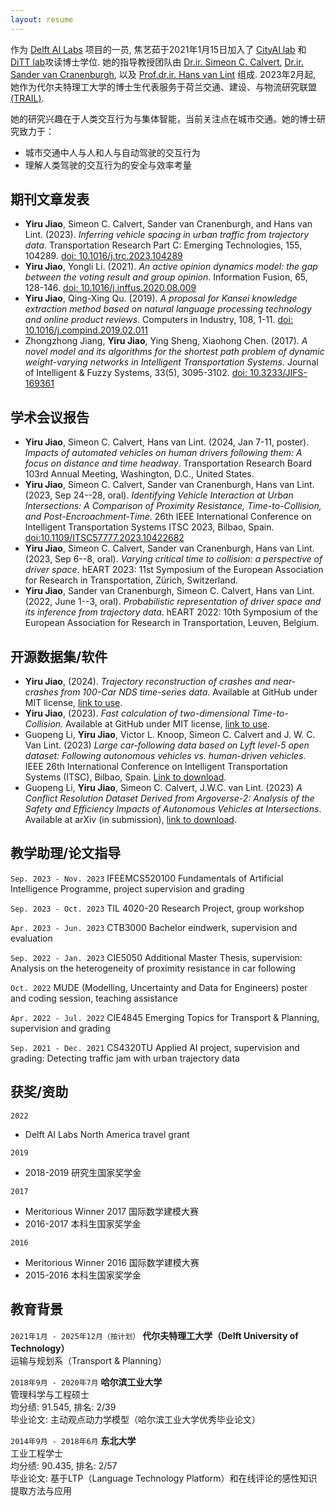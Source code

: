 ```yaml
---
layout: resume
---
```

作为 [<u>Delft AI Labs</u>](https://www.tudelft.nl/ai/tu-delft-ai-labs) 项目的一员, 焦艺茹于2021年1月15日加入了 [<u>CityAI lab</u>](https://www.tudelft.nl/en/ai/cityai-lab) 和 [<u>DiTT lab</u>](https://www.tudelft.nl/citg/over-faculteit/afdelingen/transport-planning/research/labs/data-analytics-and-traffic-simulation-lab/dittlab-tu-delft/)攻读博士学位. 她的指导教授团队由 [<u>Dr.ir. Simeon C. Calvert</u>](https://scholar.google.nl/citations?user=pwVbHHEAAAAJ&hl=nl), [<u>Dr.ir. Sander van Cranenburgh</u>](https://scholar.google.nl/citations?user=-FNYwWYAAAAJ&hl=en&inst=6173373803492361994&oi=ao), 以及 [<u>Prof.dr.ir. Hans van Lint</u>](https://scholar.google.nl/citations?user=Q95PbrMAAAAJ&hl=en&inst=6173373803492361994&oi=sra) 组成. 2023年2月起, 她作为代尔夫特理工大学的博士生代表服务于荷兰交通、建设、与物流研究联盟[<u>(TRAIL)</u>](https://rstrail.nl). 

她的研究兴趣在于人类交互行为与集体智能，当前关注点在城市交通。她的博士研究致力于：
  - 城市交通中人与人和人与自动驾驶的交互行为
  - 理解人类驾驶的交互行为的安全与效率考量

## 期刊文章发表
- __Yiru Jiao__, Simeon C. Calvert, Sander van Cranenburgh, and Hans van Lint. (2023). _Inferring vehicle spacing in urban traffic from trajectory data_. Transportation Research Part C: Emerging Technologies, 155, 104289. [doi: 10.1016/j.trc.2023.104289](https://doi.org/10.1016/j.trc.2023.104289)
- __Yiru Jiao__, Yongli Li. (2021). _An active opinion dynamics model: the gap between the voting result and group opinion_. Information Fusion, 65, 128-146. [doi: 10.1016/j.inffus.2020.08.009](https://doi.org/10.1016/j.inffus.2020.08.009)
- __Yiru Jiao__, Qing-Xing Qu. (2019). _A proposal for Kansei knowledge extraction method based on natural language processing technology and online product reviews_. Computers in Industry, 108, 1-11. [doi: 10.1016/j.compind.2019.02.011](https://doi.org/10.1016/j.compind.2019.02.011)
- Zhongzhong Jiang, __Yiru Jiao__, Ying Sheng, Xiaohong Chen. (2017). _A novel model and its algorithms for the shortest path problem of dynamic weight-varying networks in Intelligent Transportation Systems_. Journal of Intelligent & Fuzzy Systems, 33(5), 3095-3102. [doi: 10.3233/JIFS-169361](https://doi.org/10.3233/JIFS-169361)

## 学术会议报告
- __Yiru Jiao__, Simeon C. Calvert, Hans van Lint. (2024, Jan 7-11, poster). _Impacts of automated vehicles on human drivers following them: A focus on distance and time headway_. Transportation Research Board 103rd Annual Meeting, Washington, D.C., United States.
- __Yiru Jiao__, Simeon C. Calvert, Sander van Cranenburgh, Hans van Lint. (2023, Sep 24--28, oral). _Identifying Vehicle Interaction at Urban Intersections: A Comparison of Proximity Resistance, Time-to-Collision, and Post-Encroachment-Time_. 26th IEEE International Conference on Intelligent Transportation Systems ITSC 2023, Bilbao, Spain. [doi:10.1109/ITSC57777.2023.10422682](https://doi.org/10.1109/ITSC57777.2023.10422682)
- __Yiru Jiao__, Simeon C. Calvert, Sander van Cranenburgh, Hans van Lint. (2023, Sep 6--8, oral). _Varying critical time to collision: a perspective of driver space_. hEART 2023: 11st Symposium of the European Association for Research in Transportation, Zürich, Switzerland.
- __Yiru Jiao__, Sander van Cranenburgh, Simeon C. Calvert, Hans van Lint. (2022, June 1--3, oral). _Probabilistic representation of driver space and its inference from trajectory data_. hEART 2022: 10th Symposium of the European Association for Research in Transportation, Leuven, Belgium.

## 开源数据集/软件
- __Yiru Jiao__, (2024). _Trajectory reconstruction of crashes and near-crashes from 100-Car NDS time-series data_. Available at GitHub under MIT license, [link to use](https://github.com/Yiru-Jiao/Reconstruct100CarNDSData).
- __Yiru Jiao__, (2023). _Fast calculation of two-dimensional Time-to-Collision_. Available at GitHub under MIT license, [link to use](https://github.com/Yiru-Jiao/Two-Dimensional-Time-To-Collision/).
- Guopeng Li, __Yiru Jiao__, Victor L. Knoop, Simeon C. Calvert and J. W. C. Van Lint. (2023) _Large car-following data based on Lyft level-5 open dataset: Following autonomous vehicles vs. human-driven vehicles_. IEEE 26th International Conference on Intelligent Transportation Systems (ITSC), Bilbao, Spain. [Link to download](https://data.4tu.nl/datasets/1255994c-c64f-40f5-8121-9e952e308c9a).
- Guopeng Li, __Yiru Jiao__, Simeon C. Calvert, J.W.C. van Lint. (2023) _A Conflict Resolution Dataset Derived from Argoverse-2: Analysis of the Safety and Efficiency Impacts of Autonomous Vehicles at Intersections_. Available at arXiv (in submission), [link to download](https://data.4tu.nl/datasets/8d6ee0b0-8ed5-43f3-b1c9-7665cc163e87/1).

## 教学助理/论文指导

`Sep. 2023 - Nov. 2023`
IFEEMCS520100 Fundamentals of Artificial Intelligence Programme, project supervision and grading

`Sep. 2023 - Oct. 2023`
TIL 4020-20 Research Project, group workshop

`Apr. 2023 - Jun. 2023`
CTB3000 Bachelor eindwerk, supervision and evaluation

`Sep. 2022 - Jan. 2023`
CIE5050 Additional Master Thesis, supervision: Analysis on the heterogeneity of proximity resistance in car following

`Oct. 2022`
MUDE (Modelling, Uncertainty and Data for Engineers) poster and coding session, teaching assistance

`Apr. 2022 - Jul. 2022`
CIE4845 Emerging Topics for Transport & Planning, supervision and grading

`Sep. 2021 - Dec. 2021`
CS4320TU Applied AI project, supervision and grading: Detecting traffic jam with urban trajectory data


## 获奖/资助

`2022`
- Delft AI Labs North America travel grant

`2019`
- 2018-2019 研究生国家奖学金

`2017`
- Meritorious Winner 2017 国际数学建模大赛
- 2016-2017 本科生国家奖学金

`2016`
- Meritorious Winner 2016 国际数学建模大赛
- 2015-2016 本科生国家奖学金

## 教育背景

`2021年1月 - 2025年12月（按计划）`
__代尔夫特理工大学（Delft University of Technology）__\
运输与规划系（Transport & Planning）

`2018年9月 - 2020年7月`
__哈尔滨工业大学__\
管理科学与工程硕士\
均分绩: 91.545, 排名: 2/39\
毕业论文: 主动观点动力学模型（哈尔滨工业大学优秀毕业论文）

`2014年9月 - 2018年6月`
__东北大学__\
工业工程学士\
均分绩: 90.435, 排名: 2/57\
毕业论文: 基于LTP（Language Technology Platform）和在线评论的感性知识提取方法与应用


